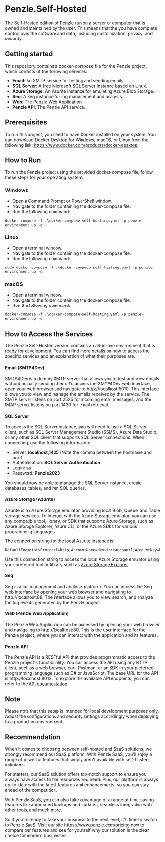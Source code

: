 # Penzle.Self-Hosted
The Self-Hosted edition of Penzle run on a server or computer that is owned and maintained by the user. This means that the you have complete control over the software and data, including customization, privacy, and security. 

## Getting started
This repository contains a docker-compose file for the Penzle project, which consists of the following services:

- **Email**: An SMTP service for testing and sending emails.
- **SQL Server**: A free Microsoft SQL Server instance based on Linux.
- **Azure Storage**: An Azurite instance for emulating Azure Blob Storage.
- **Seq**: A Seq instance for log management and analysis.
- **Web**: The Penzle Web Application.
- **Penzle API**: The Penzle API service.

## Prerequisites
To run this project, you need to have Docker installed on your system. You can download Docker Desktop for Windows, macOS, or Linux from the following link: https://www.docker.com/products/docker-desktop

## How to Run
To run the Penzle project using the provided docker-compose file, follow these steps for your operating system:

### Windows
- Open a Command Prompt or PowerShell window.
- Navigate to the folder containing the docker-compose file.
- Run the following command:

```
docker-compose -f .\docker-compose-self-hosting.yaml -p penzle-environment up -d
```

### Linux
- Open a terminal window.
- Navigate to the folder containing the docker-compose file.
- Run the following command:

```
sudo docker-compose -f .\docker-compose-self-hosting.yaml -p penzle-environment up -d
```

### macOS
- Open a terminal window.
- Navigate to the folder containing the docker-compose file.
- Run the following command:

```
docker-compose -f .\docker-compose-self-hosting.yaml -p penzle-environment up -d
```

## How to Access the Services

The Penzle Self-Hosted version contains an all-in-one environment that is ready for development. You can find more details on how to access the specific services and an explanation of what their purposes are.

#### Email (SMTP4Dev)
SMTP4Dev is a dummy SMTP server that allows you to test and view emails without actually sending them. To access the SMTP4Dev web interface, open your web browser and navigate to http://localhost:5010. This interface allows you to view and manage the emails received by the service. The SMTP server listens on port 2525 for incoming email messages, and the IMAP server listens on port 1430 for email retrieval.

#### SQL Server
To access the SQL Server instance, you will need to use a SQL Server client, such as SQL Server Management Studio (SSMS), Azure Data Studio, or any other SQL client that supports SQL Server connections. When connecting, use the following information:

- Server: **localhost,1435** (Note the comma between the hostname and port)
- Authentication: **SQL Server Authentication**
- Login: **sa**
- Password: **Penzle2023**

You should now be able to manage the SQL Server instance, create databases, tables, and run SQL queries.

#### Azure Storage (Azurite)
Azurite is an Azure Storage emulator, providing local Blob, Queue, and Table storage services. To interact with the Azure Storage emulator, you can use any compatible tool, library, or SDK that supports Azure Storage, such as Azure Storage Explorer, Azure CLI, or the Azure SDKs for various programming languages.

The connection string for the local Azurite instance is:
```
DefaultEndpointsProtocol=http;AccountName=devstoreaccount1;AccountKey=Eby8vdM02xNOcqFlqUwJPLlmEtlCDXJ1OUzFT50uSRZ6IFsuFq2UVErCz4I6tq/K1SZFPTOtr/KBHBeksoGMGw==;BlobEndpoint=http://localhost:10000/devstoreaccount1;QueueEndpoint=http://localhost:10001/devstoreaccount1;TableEndpoint=http://localhost:10002/devstoreaccount1
```
Use this connection string to access the local Azure Storage emulator using your preferred tool or library such as [Azure Storage Explorer](https://azure.microsoft.com/en-us/products/storage/storage-explorer)

#### Seq
Seq is a log management and analysis platform. You can access the Seq web interface by opening your web browser and navigating to http://localhost:88. The interface allows you to view, search, and analyze the log events generated by the Penzle project.

#### Web (Penzle Web Application)
The Penzle Web Application can be accessed by opening your web browser and navigating to http://localhost:80. This is the user interface for the Penzle project, where you can interact with the application and its features.

#### Penzle API

The Penzle API is a RESTful API that provides programmatic access to the Penzle project's functionality. You can access the API using any HTTP client, such as a web browser, curl, Postman, or an SDK in your preferred programming language such as C# or JavaScript. The base URL for the API is http://localhost:8012. To explore the available API endpoints, you can refer to the [API documentation](https://www.learn.penzle.com/cms/docs/reference).

## Note
Please note that this setup is intended for local development purposes only. Adjust the configurations and security settings accordingly when deploying to a production environment.

## Recommendation
When it comes to choosing between self-hosted and SaaS solutions, we strongly recommend our SaaS platform. With Penzle SaaS, you'll enjoy a range of powerful features that simply aren't available with self-hosted solutions.

For starters, our SaaS solution offers top-notch support to ensure you always have access to the resources you need. Plus, our platform is always up-to-date with the latest features and enhancements, so you can stay ahead of the competition.

With Penzle SaaS, you can also take advantage of a range of time-saving features like automated backups and updates, seamless integration with other tools, and much more.

So if you're ready to take your business to the next level, it's time to switch to Penzle SaaS. Visit our site https://www.penzle.com/pricing now to compare our features and see for yourself why our solution is the clear choice for modern businesses.



